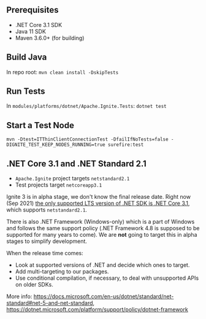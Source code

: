 ## Prerequisites
* .NET Core 3.1 SDK
* Java 11 SDK
* Maven 3.6.0+ (for building)

## Build Java
In repo root: `mvn clean install -DskipTests`

## Run Tests
In `modules/platforms/dotnet/Apache.Ignite.Tests`: `dotnet test`

## Start a Test Node
`mvn -Dtest=ITThinClientConnectionTest -DfailIfNoTests=false -DIGNITE_TEST_KEEP_NODES_RUNNING=true surefire:test`

## .NET Core 3.1 and .NET Standard 2.1

* `Apache.Ignite` project targets `netstandard2.1`
* Test projects target `netcoreapp3.1`

Ignite 3 is in alpha stage, we don't know the final release date.
Right now (Sep 2021) [the only supported LTS version of .NET SDK is .NET Core 3.1](https://dotnet.microsoft.com/platform/support/policy), which supports `netstandard2.1`.

There is also .NET Framework (Windows-only) which is a part of Windows and follows the same support policy (.NET Framework 4.8 is supposed to be supported for many years to come).
We are **not** going to target this in alpha stages to simplify development. 

When the release time comes:
* Look at supported versions of .NET and decide which ones to target.
* Add multi-targeting to our packages.
* Use conditional compilation, if necessary, to deal with unsupported APIs on older SDKs.

More info: https://docs.microsoft.com/en-us/dotnet/standard/net-standard#net-5-and-net-standard, https://dotnet.microsoft.com/platform/support/policy/dotnet-framework

